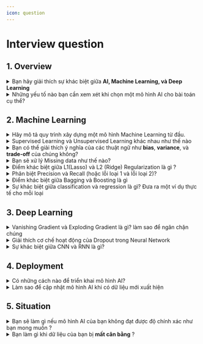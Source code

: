 ```yaml
---
icon: question
---
```


# Interview question

##

## 1. Overview



<details>

<summary>Bạn hãy giải thích sự khác biệt giữa <strong>AI, Machine Learning, và Deep Learning</strong></summary>

* Ai là trí thông minh được thể hiện bằng máy móc, dùng để mô tả các máy móc có khả năng bắt chước các chức năng của con người&#x20;
* Machine learning là một nhánh của AI, xoay quanh việc nghiên cứu và xây dựng các kĩ thuật cho phép hệ thống "học" tự động từ dữ liệu để giải quyết những vấn đề cụ thể.
* Deep Learning là một nhánh của Machine Learning sử dụng các mạng nơ-ron nhân tạo nhiều tầng để học cách biểu diễn dữ liệu phức tạp.

&#x20;![](<../.gitbook/assets/image (43).png>)<img src="../.gitbook/assets/image (45).png" alt="" data-size="original">



</details>

<details>

<summary>Những yếu tố nào bạn cần xem xét khi chọn một mô hình AI cho bài toán cụ thể?</summary>

* Yêu cầu bài toàn: loại bài toán và mục tiêu đặt ra&#x20;
* Dữ liệu:&#x20;
  * Chất lượng và số lượng dữ liệu lớn phức tạp - DL, nhỏ cần ưu tiên như DT, LR
  * Cấu tạo dữ liệu: Cấu trúc hay phi cấu trúc
  * Tiền xử lý dữ liệu
* Đô phức tạp và khả năng diễn giải của bài toán
* Hiệu năng và tốc độ
* Tài nguyên và kỹ thuật
* Môi trường triển khai
* Yêu cầu đặc thù

</details>

## 2. Machine Learning

<details>

<summary>Hãy mô tả quy trình xây dựng một mô hình Machine Learning từ đầu.</summary>

1. Xác định vấn đề.
2. Thu thập và phân tích dữ liệu.
3. Tiền xử lý và chia tập dữ liệu.
4. Lựa chọn và huấn luyện mô hình.
5. Đánh giá và tối ưu hóa mô hình.
6. Triển khai và bảo trì.

</details>

<details>

<summary>Supervised Learning và Unsupervised Learning khác nhau như thế nào</summary>

Supervised Learning sử dụng sử dữ liệu có gán nhãn để huấn luyện còn Unsupervised Learning thì không

ví dụ:

* Supervised Learning:&#x20;
  * Phân loại spam email
  * Phân loại ảnh các loại động vật
* Unsupervied Learning:
  * Phân nhóm người dùng dựa trên hành vi mua sắm
  * Recomanender system

</details>

<details>

<summary>Bạn có thể giải thích ý nghĩa của các thuật ngữ như <strong>bias</strong>, <strong>variance</strong>, và <strong>trade-off</strong> của chúng không?</summary>

* **Bias**: Đo lường sự sai lệch của mô hình so với thực tế. Bias cao dẫn đến underfitting.
* **Variance**: Đo lường độ nhạy cảm của mô hình với dữ liệu huấn luyện. Variance cao dẫn đến overfitting.
* **Bias-Variance Trade-off**: Quá trình tìm mức cân bằng giữa bias và variance để đạt hiệu suất tối ưu.

![](../.gitbook/assets/ML--Bias-Vs-Variance.png)

</details>

<details>

<summary>Bạn sẽ xử lý Missing data như thế nào?</summary>

* Xác định vị trí , số lượng (%)
* Phân tích&#x20;
* Xử lý:
  * Loại bỏ (nếu <5%)
  * Thay thế :
    * Điền giá trị mean, median, mode
    * Giá trị lân cận trước hoặc sau
    * Giá trị dự đoán
    * Giá trị theo nhóm

</details>

<details>

<summary>Điểm khác biệt giữa L1(Lasso) và L2 (Ridge) Regularization là gì ?</summary>

Cả **L1** và **L2 regularization** đều là kỹ thuật được sử dụng để tránh **overfitting** trong các mô hình Machine Learning, đặc biệt là hồi quy.

* **L1 (Lasso)**: Loại bỏ đặc trưng không quan trọng, phù hợp với dữ liệu thưa thớt.\
  $$Loss= MSE + \lambda \displaystyle{\sum_{i=1}^n|w_i|}$$
* **L2 (Ridge)**: Giảm overfitting và giữ lại tất cả đặc trưng.\
  $$Loss= MSE + \lambda \displaystyle{\sum_{i=1}^n w_i^2}$$

</details>

<details>

<summary>Phân biệt Precision và Recall (hoặc lỗi loại 1 và lỗi loại 2)?</summary>

* Precesion Tỷ lệ số lượng mẫu dự đoán đúng $$\frac{TP}{TP+FP}$$ trên tổng số dự đoán đúng&#x20;
* Recall: Tỷ lệ số lượng mẫu dự đoán đúng trên  $$\frac{TP}{TP+FN}$$ trên tổng số dự đoán có kết quả chính xác là đúng

</details>

<details>

<summary>Điểm khác biệt giữa Bagging và Boosting là gì</summary>

* Bagging: Giảm variance bằng cách kết hợp dự đoán từ nhiều mô hình. Giảm Variance
* Boosting: Tăng cường hiệu suất bằng cách kết hợp các mô hình yếu thành mô hình mạnh. Giảm Bias

</details>

<details>

<summary>Sự khác biệt giữa classification và regression là gì? Đưa ra một ví dụ thực tế cho mỗi loại</summary>

* Classification là để dự đoán phân loại. Ví dụ: phân loại ảnh chó mèo
* Regression là để sự đoán giá trị liên tục. Ví dụ: dự đoán giá cổ phiếu

</details>



## 3. Deep Learning

<details>

<summary>Vanishing Gradient và Exploding Gradient là gì? làm sao để ngăn chặn chúng</summary>

* **Vanishing Gradient**: Làm mạng không học được vì gradient quá nhỏ.
* **Exploding Gradient**: Làm mạng không ổn định vì gradient quá lớn.

</details>

<details>

<summary>Giải thích cơ chế hoạt động của Dropout trong Neural Network</summary>

Dropout hoạt động bằng cách tạm thời **loại bỏ (drop)** một số lượng ngẫu nhiên các neurons trong quá trình huấn luyện, giúp mạng học được các đặc trưng mạnh mẽ hơn, giảm thiểu overfitting trong mạng neuron

</details>

<details>

<summary>Sự khác biệt giữa CNN và RNN là gì?</summary>

* **CNN**: Sử dụng khi làm việc với hình ảnh hoặc dữ liệu không gian.
* **RNN**: Sử dụng khi làm việc với chuỗi, thời gian, hoặc ngữ cảnh có tính liên tục.

<img src="../.gitbook/assets/image (47).png" alt="" data-size="original">

</details>



## 4. Deployment

<details>

<summary>Có những cách nào để triển khai mô hình AI?</summary>

* **Cloud**: Khi cần xử lý dữ liệu lớn và mở rộng quy mô.
* **Edge**: Khi xử lý cần độ trễ thấp hoặc môi trường offline.
* **Web**: Khi muốn tiếp cận người dùng rộng rãi qua trình duyệt.
* **API**: Khi cần tích hợp dễ dàng với hệ thống khác.
* **Embedded**: Khi muốn triển khai trên các thiết bị cụ thể.

</details>

<details>

<summary>Làm sao để cập nhật mô hình AI khi có dữ liệu mới xuất hiện</summary>

* Retraining (Huấn luyện lại)&#x20;
* Fine-tuning (Tinh chỉnh mô hình)
* Online Learning (real time - thuật toán SGD)
* Transfer Learning (Học chuyển giao)

</details>



## 5. Situation

<details>

<summary>Bạn sẽ làm gì nếu mô hình AI của bạn không đạt được độ chính xác như bạn mong muốn ?</summary>

1. Đánh giá và phân tích vấn đề

* Phân tích dữ liệu
* Phân tích mô hình

2. Áp dụng các kỹ thuật cải thiển độ chính xác
   1. Cải thiện dữ liệu
   2. Tinh chỉnh mô hình
   3. Thay đổi thuật toán hoặc phương pháp huấn luyện
   4. Cải thiện quy tình huấn luyện
   5. Tăng cường kỹ thuật tối ưu

3) Đánh giá lại mô hình

</details>

<details>

<summary>Bạn làm gì khi dữ liệu của bạn bị <strong>mất cân bằng</strong> ?</summary>

* Resampling
  * Tăng mẫu cho lớp nhỏ
  * Giảm mẫu cho lớp lớn
* Tạo trọng số cho các lớp
* Một số thuật toán được thiết kế để xử lý dữ liệu mất cân bằng:
  * **Tree-based models**: Random Forest, Gradient Boosting thường xử lý mất cân bằng tốt.
  * **Imbalanced-learn**: Một thư viện Python với các thuật toán được tối ưu hóa cho dữ liệu mất cân bằng.

- Data Augmentation tăng cường dữ liệu
- Thay thế hàm mất mát tiêu chuẩn bằng các hàm hỗ trợ dữ liệu mất cân bằng:
  * **Focal Loss**: Tập trung nhiều hơn vào các mẫu khó phân loại.
  * **Weighted Cross-Entropy Loss**: Áp dụng trọng số cho các lớp.

</details>



